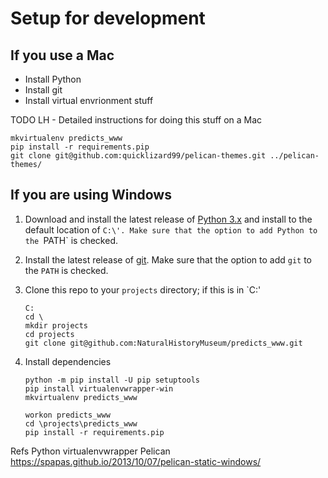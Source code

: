 # Setup for development

## If you use a Mac

* Install Python
* Install git
* Install virtual envrionment stuff

TODO LH - Detailed instructions for doing this stuff on a Mac

```
mkvirtualenv predicts_www
pip install -r requirements.pip
git clone git@github.com:quicklizard99/pelican-themes.git ../pelican-themes/
```

## If you are using Windows

1. Download and install the latest release of [Python 3.x](https://www.python.org)
and install to the default location of `C:\'. Make sure that the option to
add Python to the `PATH` is checked.

2. Install the latest release of [git](https://git-scm.com/).
Make sure that the option to add `git` to the `PATH` is checked.

3. Clone this repo to your `projects` directory; if this is in `C:\'

    ```
    C:
    cd \
    mkdir projects
    cd projects
    git clone git@github.com:NaturalHistoryMuseum/predicts_www.git
    ```

4. Install dependencies

    ```
    python -m pip install -U pip setuptools
    pip install virtualenvwrapper-win
    mkvirtualenv predicts_www
    ```

    ```
    workon predicts_www
    cd \projects\predicts_www
    pip install -r requirements.pip
    ```


Refs
Python
virtualenvwrapper
Pelican
https://spapas.github.io/2013/10/07/pelican-static-windows/
